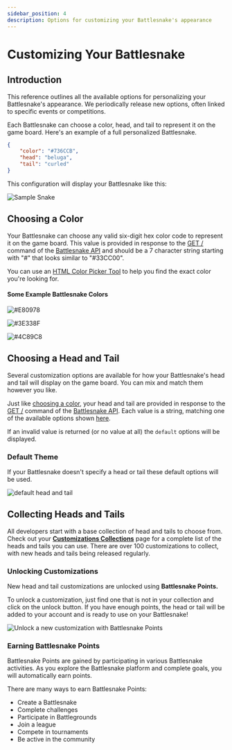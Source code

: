 ```yaml
---
sidebar_position: 4
description: Options for customizing your Battlesnake's appearance
---
```


# Customizing Your Battlesnake

## Introduction

This reference outlines all the available options for personalizing your Battlesnake's appearance. We periodically release new options, often linked to specific events or competitions.

Each Battlesnake can choose a color, head, and tail to represent it on the game board. Here's an example of a full personalized Battlesnake.

```json title="customizations.json"
{
	"color": "#736CCB",
	"head": "beluga",
	"tail": "curled"
}
```

This configuration will display your Battlesnake like this:

![Sample Snake](/img/wip/samplesnake.png)

## Choosing a Color

Your Battlesnake can choose any valid six-digit hex color code to represent it on the game board. This value is provided in response to the [GET /](api/requests/info.md) command of the [Battlesnake API](api/index.md) and should be a 7 character string starting with "#" that looks similar to "#33CC00".

You can use an [HTML Color Picker Tool](https://www.w3schools.com/colors/colors\_picker.asp) to help you find the exact color you're looking for.

#### **Some Example Battlesnake Colors**

![#E80978](/img/wip/screenshot-2020-05-13-09.19.33.png)

![#3E338F](/img/wip/screenshot-2020-05-13-09.19.58.png)

![#4C89C8](/img/wip/screenshot-2020-05-13-09.20.29.png)

## Choosing a Head and Tail

Several customization options are available for how your Battlesnake's head and tail will display on the game board. You can mix and match them however you like.

Just like [choosing a color](#choosing-a-color), your head and tail are provided in response to the [GET /](api/requests/info.md) command of the [Battlesnake API](api/index.md). Each value is a string, matching one of the available options shown [here](https://play.battlesnake.com/customizations/).

If an invalid value is returned (or no value at all) the `default` options will be displayed.

### **Default Theme**

If your Battlesnake doesn't specify a head or tail these default options will be used.

![default head and tail](/img/wip/defaultsnake.png)

## Collecting Heads and Tails

All developers start with a base collection of head and tails to choose from.  Check out your [**Customizations Collections**](https://play.battlesnake.com/customizations) page for a complete list of the heads and tails you can use. There are over 100 customizations to collect, with new heads and tails being released regularly.

### Unlocking Customizations

New head and tail customizations are unlocked using **Battlesnake Points.**

To unlock a customization, just find one that is not in your collection and click on the unlock button. If you have enough points, the head or tail will be added to your account and is ready to use on your Battlesnake!

![Unlock a new customization with Battlesnake Points](/img/wip/Customization_Unlock.png)

### Earning Battlesnake Points

Battlesnake Points are gained by participating in various Battlesnake activities. As you explore the Battlesnake platform and complete goals, you will automatically earn points.

There are many ways to earn Battlesnake Points:

* Create a Battlesnake
* Complete challenges
* Participate in Battlegrounds
* Join a league
* Compete in tournaments
* Be active in the community
